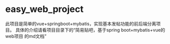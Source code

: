# easy_web_project
此项目是简单的vue+springboot+mybatis，实现基本发帖功能的前后端分离项目。
具体的介绍请看项目目录下的“简易贴吧，基于spring boot+mybatis+vue的web项目 的md文档”
